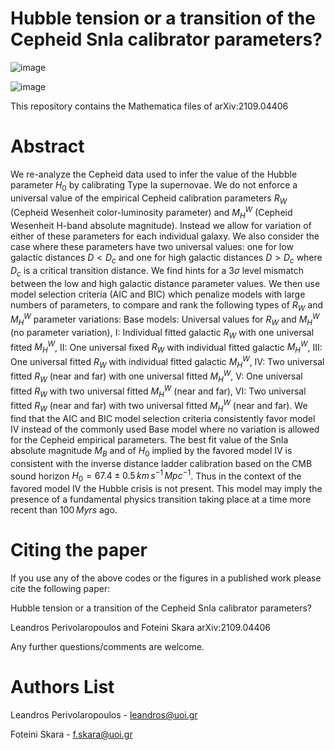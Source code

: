 # Hubble tension or a transition of the Cepheid SnIa calibrator  parameters?

![image](https://user-images.githubusercontent.com/88026221/134061151-34fdc2ac-b3d5-4131-ab62-30055c5f9307.png)

![image](https://user-images.githubusercontent.com/88026221/132762755-2219bd17-295a-4ed9-9988-069df39570e6.png)


This repository contains the Mathematica files of  arXiv:2109.04406  


# Abstract

We re-analyze the Cepheid data used to infer the value of the Hubble parameter $H_0$ by calibrating Type Ia supernovae. We do not enforce a universal value of the empirical Cepheid calibration parameters $R_W$ (Cepheid  Wesenheit color-luminosity parameter) and $M_H^{W}$ (Cepheid  Wesenheit H-band absolute magnitude). Instead we allow for variation of either of these parameters for each individual galaxy. We also consider the case where these parameters have two universal values: one for low galactic distances $D<D_c$ and one for high galactic distances $D>D_c$ where $D_c$ is a critical transition distance. We find hints for a $3\sigma$ level mismatch between the low and high galactic distance parameter values. We then use model selection criteria (AIC and BIC) which penalize models with large numbers of parameters, to compare and rank the following types of $R_W$ and $M_H^W$ parameter variations: Base models: Universal values for  $R_W$ and $M_H^W$ (no parameter variation), I: Individual fitted galactic $R_W$ with one universal fitted $M_H^W$, II: One universal fixed $R_W$ with individual fitted galactic $M_H^W$, III: One universal fitted $R_W$ with individual fitted galactic $M_H^W$,  IV: Two universal fitted $R_W$ (near and far) with one universal fitted $M_H^W$, V: One universal fitted $R_W$  with two universal fitted $M_H^W$ (near and far),  VI: Two universal fitted $R_W$ (near and far)  with two universal fitted $M_H^W$ (near and far). We find that the AIC and BIC  model selection criteria consistently favor model IV  instead of the commonly used Base model where no variation is allowed for the Cepheid empirical parameters. The best fit value of the SnIa absolute magnitude $M_B$ and of $H_0$ implied by the favored model IV is consistent with the inverse distance ladder calibration based on the CMB sound horizon $H_0=67.4\pm 0.5\,km\,s^{-1}\,Mpc^{-1}$. Thus in the context of the favored model IV the Hubble crisis is not present. This model may imply the presence of a fundamental physics transition taking place at a time more recent than $100\,Myrs$ ago.
# Citing the paper

If you use any of the above codes or the figures in a published work please cite the following paper:

Hubble tension or a transition of the Cepheid SnIa calibrator parameters?

Leandros Perivolaropoulos and Foteini Skara  arXiv:2109.04406


Any further questions/comments are welcome.

# Authors List

Leandros Perivolaropoulos - leandros@uoi.gr

Foteini Skara - f.skara@uoi.gr
